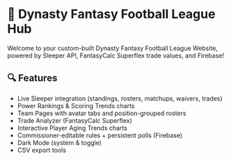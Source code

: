 # 🏈 Dynasty Fantasy Football League Hub

Welcome to your custom-built Dynasty Fantasy Football League Website, powered by Sleeper API, FantasyCalc Superflex trade values, and Firebase!

## 🔍 Features


- Live Sleeper integration (standings, rosters, matchups, waivers, trades)
- Power Rankings & Scoring Trends charts
- Team Pages with avatar tabs and position-grouped rosters
- Trade Analyzer (FantasyCalc Superflex)
- Interactive Player Aging Trends charts
- Commissioner-editable rules + persistent polls (Firebase)
- Dark Mode (system & toggle)
- CSV export tools
